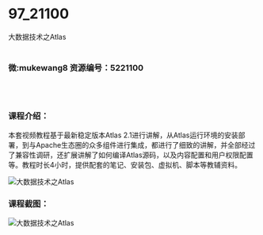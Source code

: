 # 97_21100
大数据技术之Atlas
<br/></br>
<h3>微:mukewang8 资源编号：5221100</h3>
<br/></br>
<h3>课程介绍：</h3>
<p>本套视频教程基于最新稳定版本<a title="查看与 Atlas 相关的文章" target="_blank">Atlas</a> 2.1进行讲解，从<a title="查看与 Atlas 相关的文章" target="_blank">Atlas</a>运行环境的安装部署，到与Apache生态圈的众多组件进行集成，都进行了细致的讲解，并全部经过了兼容性调研，还扩展讲解了如何编译Atlas源码，以及内容配置和用户权限配置等。教程时长4小时，提供配套的笔记、安装包、虚拟机、脚本等教辅资料。</p>
<p><img src="https://www.ko996.com/wp-content/uploads/img/2021/09/1-31-300x185.png" alt="大数据技术之Atlas"></p>
<div class="info-desc">
<h3>课程截图：</h3>
<p><img src="https://www.ko996.com/wp-content/uploads/img/2021/09/2-28-300x163.png" alt="大数据技术之Atlas"></p>


			
</div>

